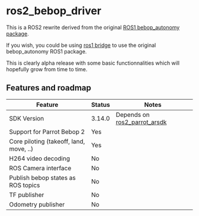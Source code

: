 # ros2_bebop_driver

This is a ROS2 rewrite derived from the original [ROS1 bebop_autonomy package](https://github.com/AutonomyLab/bebop_autonomy).

If you wish, you could be using [ros1 bridge](https://github.com/ros2/ros1_bridge) to use the original bebop_autonomy ROS1 package. 

This is clearly alpha release with some basic functionnalities which will hopefully grow from time to time.

## Features and roadmap

| Feature | Status | Notes |
| --- | --- | --- |
| SDK Version | 3.14.0 | Depends on [ros2_parrot_arsdk](https://github.com/jeremyfix/ros2_parrot_arsdk) |
| Support for Parrot Bebop 2 | Yes | |
| Core piloting (takeoff, land, move, ..) | Yes | |
| H264 video decoding | No | |
| ROS Camera interface | No | |
| Publish bebop states as ROS topics | No | | 
| TF publisher | No | |
| Odometry publisher | No | |

